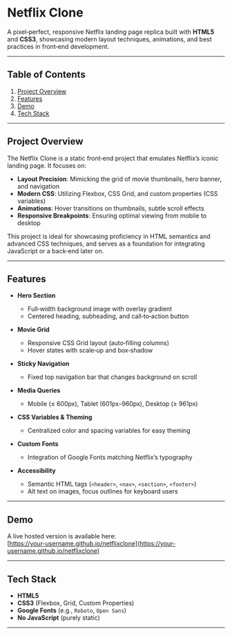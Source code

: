 # Netflix Clone

A pixel‑perfect, responsive Netflix landing page replica built with **HTML5** and **CSS3**, showcasing modern layout techniques, animations, and best practices in front‑end development.

---

## Table of Contents

1. [Project Overview](#project-overview)  
2. [Features](#features)  
3. [Demo](#demo)  
4. [Tech Stack](#tech-stack)  
 

---

## Project Overview

The Netflix Clone is a static front‑end project that emulates Netflix’s iconic landing page. It focuses on:

- **Layout Precision**: Mimicking the grid of movie thumbnails, hero banner, and navigation  
- **Modern CSS**: Utilizing Flexbox, CSS Grid, and custom properties (CSS variables)  
- **Animations**: Hover transitions on thumbnails, subtle scroll effects  
- **Responsive Breakpoints**: Ensuring optimal viewing from mobile to desktop  

This project is ideal for showcasing proficiency in HTML semantics and advanced CSS techniques, and serves as a foundation for integrating JavaScript or a back‑end later on.

---

## Features

- **Hero Section**  
  - Full‑width background image with overlay gradient  
  - Centered heading, subheading, and call‑to‑action button  

- **Movie Grid**  
  - Responsive CSS Grid layout (auto‑filling columns)  
  - Hover states with scale‑up and box‑shadow  

- **Sticky Navigation**  
  - Fixed top navigation bar that changes background on scroll  

- **Media Queries**  
  - Mobile (≤ 600px), Tablet (601px–960px), Desktop (≥ 961px)  

- **CSS Variables & Theming**  
  - Centralized color and spacing variables for easy theming  

- **Custom Fonts**  
  - Integration of Google Fonts matching Netflix’s typography  

- **Accessibility**  
  - Semantic HTML tags (`<header>`, `<nav>`, `<section>`, `<footer>`)  
  - Alt text on images, focus outlines for keyboard users  

---

## Demo

A live hosted version is available here:  
[https://your-username.github.io/netflixclone](https://your-username.github.io/netflixclone)

---



## Tech Stack

- **HTML5**  
- **CSS3** (Flexbox, Grid, Custom Properties)  
- **Google Fonts** (e.g., `Roboto`, `Open Sans`)  
- **No JavaScript** (purely static)

---

